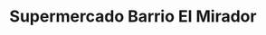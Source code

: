 ---
title: "Supermercado Barrio El Mirador"
url: /bello/supermercado-barrio-el-mirador/
shop: supermercado
---